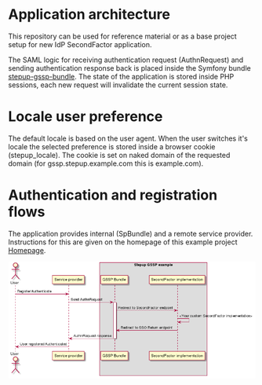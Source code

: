 # Application architecture

This repository can be used for reference material or 
as a base project setup for new IdP SecondFactor application.

The SAML logic for receiving authentication request (AuthnRequest) and sending authentication response back is
placed inside the Symfony bundle [stepup-gssp-bundle](https://github.com/OpenConext/Stepup-gssp-bundle). The state of the
application is stored inside PHP sessions, each new request will invalidate the current session state.

# Locale user preference

The default locale is based on the user agent. When the user switches it's locale the selected preference is stored inside a
browser cookie (stepup_locale). The cookie is set on naked domain of the requested domain (for gssp.stepup.example.com this is example.com).

# Authentication and registration flows

The application provides internal (SpBundle) and a remote service provider. Instructions for this are given 
on the homepage of this example project [Homepage](https://gssp.stepup.example.com/app_dev.PHP/).

![flow](flow.png)
<!---
regenerate flow.png with `plantum1 docs/architecture.md` or with http://www.plantuml.com/plantuml
@startuml flow
actor User
participant "Service provider" as SP
box "Stepup GSSP example"
participant "GSSP Bundle" as IdP
participant "SecondFactor implementation" as App
end box
User -> SP: Register/Authenticate
SP -> IdP: Send AuthnRequest
activate IdP
IdP -> App: Redirect to SecondFactor endpoint
App -> App: <Your custom SecondFactor implementation>
App -> IdP: Redirect to SSO Return endpoint
IdP -> SP: AuthnRequest response
deactivate IdP
SP -> User: User registered/Authenticated
@enduml
--->
